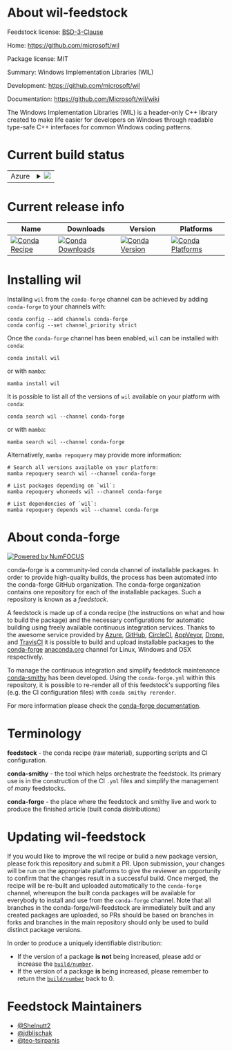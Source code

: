 About wil-feedstock
===================

Feedstock license: [BSD-3-Clause](https://github.com/conda-forge/wil-feedstock/blob/main/LICENSE.txt)

Home: https://github.com/microsoft/wil

Package license: MIT

Summary: Windows Implementation Libraries (WIL)

Development: https://github.com/microsoft/wil

Documentation: https://github.com/Microsoft/wil/wiki

The Windows Implementation Libraries (WIL) is a header-only C++ library created to make life easier for developers on Windows through readable type-safe C++ interfaces for common Windows coding patterns.

Current build status
====================


<table>
    
  <tr>
    <td>Azure</td>
    <td>
      <details>
        <summary>
          <a href="https://dev.azure.com/conda-forge/feedstock-builds/_build/latest?definitionId=19722&branchName=main">
            <img src="https://dev.azure.com/conda-forge/feedstock-builds/_apis/build/status/wil-feedstock?branchName=main">
          </a>
        </summary>
        <table>
          <thead><tr><th>Variant</th><th>Status</th></tr></thead>
          <tbody><tr>
              <td>win_64</td>
              <td>
                <a href="https://dev.azure.com/conda-forge/feedstock-builds/_build/latest?definitionId=19722&branchName=main">
                  <img src="https://dev.azure.com/conda-forge/feedstock-builds/_apis/build/status/wil-feedstock?branchName=main&jobName=win&configuration=win%20win_64_" alt="variant">
                </a>
              </td>
            </tr>
          </tbody>
        </table>
      </details>
    </td>
  </tr>
</table>

Current release info
====================

| Name | Downloads | Version | Platforms |
| --- | --- | --- | --- |
| [![Conda Recipe](https://img.shields.io/badge/recipe-wil-green.svg)](https://anaconda.org/conda-forge/wil) | [![Conda Downloads](https://img.shields.io/conda/dn/conda-forge/wil.svg)](https://anaconda.org/conda-forge/wil) | [![Conda Version](https://img.shields.io/conda/vn/conda-forge/wil.svg)](https://anaconda.org/conda-forge/wil) | [![Conda Platforms](https://img.shields.io/conda/pn/conda-forge/wil.svg)](https://anaconda.org/conda-forge/wil) |

Installing wil
==============

Installing `wil` from the `conda-forge` channel can be achieved by adding `conda-forge` to your channels with:

```
conda config --add channels conda-forge
conda config --set channel_priority strict
```

Once the `conda-forge` channel has been enabled, `wil` can be installed with `conda`:

```
conda install wil
```

or with `mamba`:

```
mamba install wil
```

It is possible to list all of the versions of `wil` available on your platform with `conda`:

```
conda search wil --channel conda-forge
```

or with `mamba`:

```
mamba search wil --channel conda-forge
```

Alternatively, `mamba repoquery` may provide more information:

```
# Search all versions available on your platform:
mamba repoquery search wil --channel conda-forge

# List packages depending on `wil`:
mamba repoquery whoneeds wil --channel conda-forge

# List dependencies of `wil`:
mamba repoquery depends wil --channel conda-forge
```


About conda-forge
=================

[![Powered by
NumFOCUS](https://img.shields.io/badge/powered%20by-NumFOCUS-orange.svg?style=flat&colorA=E1523D&colorB=007D8A)](https://numfocus.org)

conda-forge is a community-led conda channel of installable packages.
In order to provide high-quality builds, the process has been automated into the
conda-forge GitHub organization. The conda-forge organization contains one repository
for each of the installable packages. Such a repository is known as a *feedstock*.

A feedstock is made up of a conda recipe (the instructions on what and how to build
the package) and the necessary configurations for automatic building using freely
available continuous integration services. Thanks to the awesome service provided by
[Azure](https://azure.microsoft.com/en-us/services/devops/), [GitHub](https://github.com/),
[CircleCI](https://circleci.com/), [AppVeyor](https://www.appveyor.com/),
[Drone](https://cloud.drone.io/welcome), and [TravisCI](https://travis-ci.com/)
it is possible to build and upload installable packages to the
[conda-forge](https://anaconda.org/conda-forge) [anaconda.org](https://anaconda.org/)
channel for Linux, Windows and OSX respectively.

To manage the continuous integration and simplify feedstock maintenance
[conda-smithy](https://github.com/conda-forge/conda-smithy) has been developed.
Using the ``conda-forge.yml`` within this repository, it is possible to re-render all of
this feedstock's supporting files (e.g. the CI configuration files) with ``conda smithy rerender``.

For more information please check the [conda-forge documentation](https://conda-forge.org/docs/).

Terminology
===========

**feedstock** - the conda recipe (raw material), supporting scripts and CI configuration.

**conda-smithy** - the tool which helps orchestrate the feedstock.
                   Its primary use is in the construction of the CI ``.yml`` files
                   and simplify the management of *many* feedstocks.

**conda-forge** - the place where the feedstock and smithy live and work to
                  produce the finished article (built conda distributions)


Updating wil-feedstock
======================

If you would like to improve the wil recipe or build a new
package version, please fork this repository and submit a PR. Upon submission,
your changes will be run on the appropriate platforms to give the reviewer an
opportunity to confirm that the changes result in a successful build. Once
merged, the recipe will be re-built and uploaded automatically to the
`conda-forge` channel, whereupon the built conda packages will be available for
everybody to install and use from the `conda-forge` channel.
Note that all branches in the conda-forge/wil-feedstock are
immediately built and any created packages are uploaded, so PRs should be based
on branches in forks and branches in the main repository should only be used to
build distinct package versions.

In order to produce a uniquely identifiable distribution:
 * If the version of a package **is not** being increased, please add or increase
   the [``build/number``](https://docs.conda.io/projects/conda-build/en/latest/resources/define-metadata.html#build-number-and-string).
 * If the version of a package **is** being increased, please remember to return
   the [``build/number``](https://docs.conda.io/projects/conda-build/en/latest/resources/define-metadata.html#build-number-and-string)
   back to 0.

Feedstock Maintainers
=====================

* [@Shelnutt2](https://github.com/Shelnutt2/)
* [@jdblischak](https://github.com/jdblischak/)
* [@teo-tsirpanis](https://github.com/teo-tsirpanis/)

